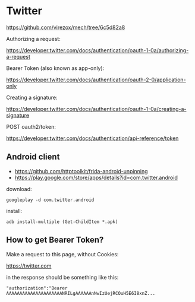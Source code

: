 # Twitter

https://github.com/virezox/mech/tree/6c5d82a8

Authorizing a request:

https://developer.twitter.com/docs/authentication/oauth-1-0a/authorizing-a-request

Bearer Token (also known as app-only):

https://developer.twitter.com/docs/authentication/oauth-2-0/application-only

Creating a signature:

https://developer.twitter.com/docs/authentication/oauth-1-0a/creating-a-signature

POST oauth2/token:

https://developer.twitter.com/docs/authentication/api-reference/token

## Android client

- https://github.com/httptoolkit/frida-android-unpinning
- https://play.google.com/store/apps/details?id=com.twitter.android

download:

~~~
googleplay -d com.twitter.android
~~~

install:

~~~
adb install-multiple (Get-ChildItem *.apk)
~~~

## How to get Bearer Token?

Make a request to this page, without Cookies:

https://twitter.com

in the response should be something like this:

~~~
"authorization":"Bearer AAAAAAAAAAAAAAAAAAAAANRILgAAAAAAnNwIzUejRCOuH5E6I8xnZ...
~~~
